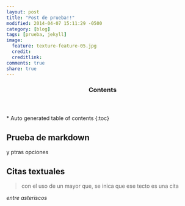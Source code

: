 ```yaml
---
layout: post
title: "Post de prueba!!"
modified: 2014-04-07 15:11:29 -0500
category: [blog]
tags: [prueba, jekyll]
image:
  feature: texture-feature-05.jpg
  credit: 
  creditlink: 
comments: true
share: true
---
```

<section id="table-of-contents" class="toc">
  <header>
    <h3>Contents</h3>
  </header>
<div id="drawer" markdown="1">
*  Auto generated table of contents
{:toc}
</div>
</section>

## Prueba de markdown
y ptras opciones

## Citas textuales
> con el uso de un mayor que, se inica que ese tecto es una cita

*entre asteriscos*
